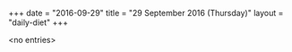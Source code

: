 +++
date = "2016-09-29"
title = "29 September 2016 (Thursday)"
layout = "daily-diet"
+++


\<no entries\>

